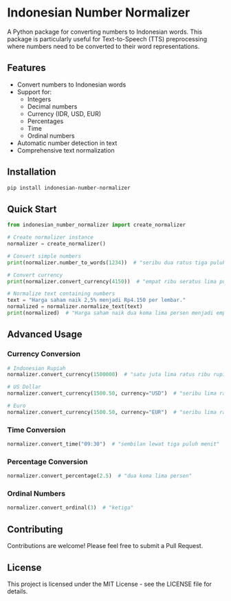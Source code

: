 # Indonesian Number Normalizer

A Python package for converting numbers to Indonesian words. This package is particularly useful for Text-to-Speech (TTS) preprocessing where numbers need to be converted to their word representations.

## Features

- Convert numbers to Indonesian words
- Support for:
  - Integers
  - Decimal numbers
  - Currency (IDR, USD, EUR)
  - Percentages
  - Time
  - Ordinal numbers
- Automatic number detection in text
- Comprehensive text normalization

## Installation

```bash
pip install indonesian-number-normalizer
```

## Quick Start

```python
from indonesian_number_normalizer import create_normalizer

# Create normalizer instance
normalizer = create_normalizer()

# Convert simple numbers
print(normalizer.number_to_words(1234))  # "seribu dua ratus tiga puluh empat"

# Convert currency
print(normalizer.convert_currency(4150))  # "empat ribu seratus lima puluh rupiah"

# Normalize text containing numbers
text = "Harga saham naik 2,5% menjadi Rp4.150 per lembar."
normalized = normalizer.normalize_text(text)
print(normalized)  # "Harga saham naik dua koma lima persen menjadi empat ribu seratus lima puluh rupiah per lembar."
```

## Advanced Usage

### Currency Conversion
```python
# Indonesian Rupiah
normalizer.convert_currency(1500000)  # "satu juta lima ratus ribu rupiah"

# US Dollar
normalizer.convert_currency(1500.50, currency="USD")  # "seribu lima ratus dolar lima puluh sen"

# Euro
normalizer.convert_currency(1500.50, currency="EUR")  # "seribu lima ratus euro lima puluh sen"
```

### Time Conversion
```python
normalizer.convert_time("09:30")  # "sembilan lewat tiga puluh menit"
```

### Percentage Conversion
```python
normalizer.convert_percentage(2.5)  # "dua koma lima persen"
```

### Ordinal Numbers
```python
normalizer.convert_ordinal(3)  # "ketiga"
```

## Contributing

Contributions are welcome! Please feel free to submit a Pull Request.

## License

This project is licensed under the MIT License - see the LICENSE file for details.
